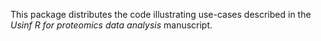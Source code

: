 This package distributes the code illustrating use-cases described in the _Usinf R for proteomics data analysis_ manuscript. 
